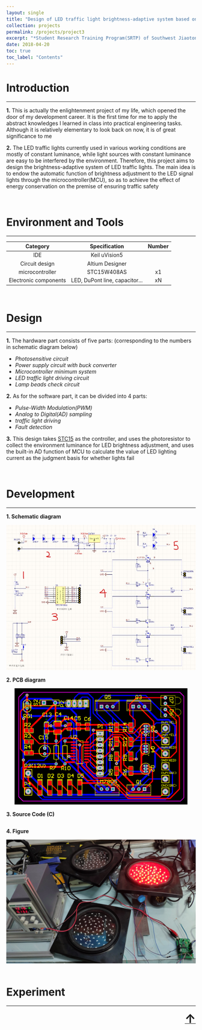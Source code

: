 ```yaml
---
layout: single
title: "Design of LED traffic light brightness-adaptive system based on microcontroller"
collection: projects
permalink: /projects/project3
excerpt: "*Student Research Training Program(SRTP) of Southwest Jiaotong University [grant 180440]*"
date: 2018-04-20
toc: true
toc_label: "Contents"
---
```


<a name="top"></a>

# Introduction
<hr>

**1.** This is actually the enlightenment project of my life, which opened the door of my development career. It is the first time for me to apply the abstract knowledges I learned in class into practical engineering tasks. Although it is relatively elementary to look back on now, it is of great significance to me

**2.** The LED traffic lights currently used in various working conditions are mostly of constant luminance, while light sources with constant luminance are easy to be interfered by the environment. Therefore, this project aims to design the brightness-adaptive system of LED traffic lights. The main idea is to endow the automatic function of brightness adjustment to the LED signal lights through the microcontroller(MCU), so as to achieve the effect of energy conservation on the premise of ensuring traffic safety

<br>

# Environment and Tools
<hr>

|Category|Specification|Number|
|:---:|:---:|:---:|
|IDE|Keil uVision5||
|Circuit design|Altium Designer||
|microcontroller|STC15W408AS|x1|
|Electronic components|LED, DuPont line, capacitor...|xN|

<br>

# Design
<hr>

**1.** The hardware part consists of five parts: (corresponding to the numbers in schematic diagram below)
 - *Photosensitive circuit*
 - *Power supply circuit with buck converter*
 - *Microcontroller minimum system*
 - *LED traffic light driving circuit*
 - *Lamp beads check circuit*

**2.** As for the software part, it can be divided into 4 parts:
 - *Pulse-Width Modulation(PWM)*
 - *Analog to Digital(AD) sampling*
 - *traffic light driving*
 - *Fault detection*

**3.** This design takes <u>STC15</u> as the controller, and uses the photoresistor to collect the environment luminance for LED brightness adjustment, and uses the built-in AD function of MCU to calculate the value of LED lighting current as the judgment basis for whether lights fail

<br>

# Development
<hr>

**1. Schematic diagram**

<div align="center"> <img alt="p3-1" src="https://github.com/jayzheng98/jayzheng98.github.io/blob/master/images/proj3-1.jpg?raw=true" width="700px"></div>

**2. PCB diagram**

<div align="center"> <img alt="p3-2" src="https://github.com/jayzheng98/jayzheng98.github.io/blob/master/images/proj3-2.png?raw=true" width="460px"> </div> 

**3. Source Code (C)**

```c

```

**4. Figure**

<div align="center"> <img alt="p3-1" src="https://github.com/jayzheng98/jayzheng98.github.io/blob/master/images/proj3-8.jpg?raw=true" width="580px"></div>
<br>

# Experiment
<hr>

<div align="right"><a class="top-link hide" href="#top"><font size="6"><b>↑</b></font></a></div><br>
